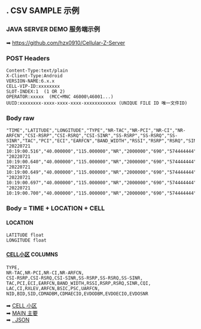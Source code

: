 ## . CSV SAMPLE 示例


### JAVA SERVER DEMO 服务端示例
➡ <https://github.com/hzx0910/Cellular-Z-Server>

### POST Headers

    Content-Type:text/plain
    X-Client-Type:Android
    VERSION-NAME:6.x.x
    CELL-VIP-ID:xxxxxxxx
    SLOT-INDEX:1  (1 OR 2)
    OPERATOR:xxxxx  (MCC+MNC 46000\46001...)
    UUID:xxxxxxxx-xxxx-xxxx-xxxx-xxxxxxxxxxxx (UNIQUE FILE ID 唯一文件ID)

### Body raw

    "TIME","LATITUDE","LONGITUDE","TYPE","NR-TAC","NR-PCI","NR-CI","NR-ARFCN","CSI-RSRP","CSI-RSRQ","CSI-SINR","SS-RSRP","SS-RSRQ","SS-SINR","TAC","PCI","ECI","EARFCN","BAND_WIDTH","RSSI","RSRP","RSRQ","SINR","CQI","LAC","CI","RXLEV","ARFCN","BSIC","PSC","UARFCN","NID","BID","SID","CDMADBM","CDMAECIO","EVDODBM","EVDOECIO","EVDOSNR"
    "20220721 10:19:00.516","40.000000","115.000000","NR","2000000","690","574444444","504444","","","","-65","-11","23","","","","","","","","","","","2000000","","","","","0","","","","","","","","",""
    "20220721 10:19:00.640","40.000000","115.000000","NR","2000000","690","574444444","504444","","","","-65","-11","23","","","","","","","","","","","2000000","","","","","0","","","","","","","","",""
    "20220721 10:19:00.649","40.000000","115.000000","NR","2000000","690","574444444","504444","","","","-65","-11","23","","","","","","","","","","","2000000","","","","","0","","","","","","","","",""
    "20220721 10:19:00.697","40.000000","115.000000","NR","2000000","690","574444444","504444","","","","-69","-11","","","","","","","","","","","","2000000","","","","","0","","","","","","","","",""
    "20220721 10:19:00.700","40.000000","115.000000","NR","2000000","690","574444444","504444","","","","-69","-11","","","","","","","","","","","","2000000","","","","","0","","","","","","","","",""

### Body = TIME + LOCATION + CELL

#### LOCATION

    LATITUDE float
    LONGITUDE float

#### [CELL小区](2022-07-28-CELL.md) COLUMNS

    TYPE,
    NR-TAC,NR-PCI,NR-CI,NR-ARFCN,
    CSI-RSRP,CSI-RSRQ,CSI-SINR,SS-RSRP,SS-RSRQ,SS-SINR,
    TAC,PCI,ECI,EARFCN,BAND_WIDTH,RSSI,RSRP,RSRQ,SINR,CQI,
    LAC,CI,RXLEV,ARFCN,BSIC,PSC,UARFCN,
    NID,BID,SID,CDMADBM,CDMAECIO,EVDODBM,EVDOECIO,EVDOSNR

➡ [CELL 小区](2022-07-28-CELL.md)  
➡ [MAIN 主要](2022-07-28-MAIN.md)  
➡ [. JSON](2022-07-28-JSON.md)  
